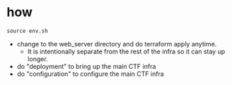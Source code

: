 # how

```
source env.sh
```

- change to the web_server directory and do terraform apply anytime.
  - It is intentionally separate from the rest of the infra so it can stay up longer.
- do "deployment" to bring up the main CTF infra
- do "configuration" to configure the main CTF infra
